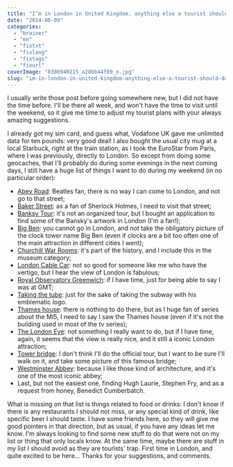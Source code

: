 ```yaml
---
title: "I’m in London in United Kingdom, anything else a tourist should do?"
date: "2014-06-09"
categories: 
  - "brainer"
  - "en"
  - "fixtxt"
  - "fixlang"
  - "fixtags"
  - "fixurl"
coverImage: "8386940215_a28bb44f09_o.jpg"
slug: "im-in-london-in-united-kingdom-anything-else-a-tourist-should-do"
---
```


I usually write those post before going somewhere new, but I did not have the time before. I'll be there all week, and won't have the time to visit until the weekend, so it give me time to adjust my tourist plans with your always amazing suggestions.

I already got my sim card, and guess what, Vodafone UK gave me unlimited data for ten pounds: very good deal! I also bought the usual city mug at a local Starbuck, right at the train station, as I took the EuroStar from Paris, where I was previously, directly to London. So except from doing some geocaches, that I'll probably do during some evenings in the next coming days, I still have a huge list of things I want to do during my weekend (in no particular order):

- [Abey Road](https://www.tripadvisor.co.uk/Attraction_Review-g186338-d190102-Reviews-Abbey_Road-London_England.html "Abey Road on Trip Advisor"): Beatles fan, there is no way I can come to London, and not go to that street;
- [Baker Street](https://www.tripadvisor.co.uk/Attraction_Review-g186338-d212404-Reviews-Baker_Street-London_England.html "Baker Street on Trip Advisor"): as a fan of Sherlock Holmes, I need to visit that street;
- [Banksy Tour](http://banksylondontourapp.co.uk/ "The Banksy London tour iPhone app"): it's not an organized tour, but I bought an application to find some of the Bansky's artwork in London (I'm a fan!);
- [Big Ben](https://www.tripadvisor.co.uk/Attraction_Review-g186338-d211709-Reviews-Big_Ben-London_England.html "Big Ben on Trip Advisor"): you cannot go in London, and not take the obligatory picture of the clock tower name Big Ben (even if clocks are a bit too often one of the main attraction in different cities I went);
- [Churchill War Rooms](https://www.tripadvisor.co.uk/Attraction_Review-g186338-d194299-Reviews-Churchill_War_Rooms-London_England.html "Churchill War Rooms on Trip Advisor"): it's part of the history, and I include this in the museum category;
- [London Cable Car](https://www.tripadvisor.co.uk/Attraction_Review-g186338-d4427708-Reviews-London_Cable_Car-London_England.html "London Cable Car on Trip Advisor"): not so good for someone like me who have the vertigo, but I hear the view of London is fabulous;
- [Royal Observatory Greenwich](https://www.tripadvisor.co.uk/Attraction_Review-g186338-d194293-Reviews-Royal_Observatory_Greenwich-London_England.html "Royal Observatory Greenwich on Trip Advisore"): if I have time, just for being able to say I was at GMT;
- [Taking the tube](https://www.tfl.gov.uk/modes/tube/ "London tubes"): just for the sake of taking the subway with his emblematic logo.
- [Thames house](https://www.mi5.gov.uk/home/about-us/who-we-are/thames-house.html "Thames house information"): there is nothing to do there, but as I huge fan of series about the MI5, I need to say I saw the Thames house (even if it's not the building used in most of the tv series);
- [The London Eye](https://www.tripadvisor.co.uk/Attraction_Review-g186338-d553603-Reviews-The_London_Eye-London_England.html "The London Eye on Trip Advisor"): not something I really want to do, but if I have time, again, it seems that the view is really nice, and it still a iconic London attraction;
- [Tower bridge](https://www.tripadvisor.co.uk/Attraction_Review-g186338-d187552-Reviews-Tower_Bridge-London_England.html "Twoter Bridge on Trip Advisor"): I don't think I'll do the official tour, but I want to be sure I'll walk on it, and take some picture of this famous bridge;
- [Westminster Abbey](https://www.tripadvisor.co.uk/Attraction_Review-g186338-d189032-Reviews-Westminster_Abbey-London_England.html "Wesminster Abbey on Trip Advisor"): because I like those kind of architecture, and it's one of the most iconic abbey;
- Last, but not the easiest one, finding Hugh Laurie, Stephen Fry, and as a request from honey, Benedict Cumberbatch.

What is missing on that list is things related to food or drinks: I don't know if there is any restaurants I should not miss, or any special kind of drink, like specific beer I should taste. I have some friends here, so they will give me good pointers in that direction, but as usual, if you have any ideas let me know. I'm always looking to find some new stuff to do that were not on my list or thing that only locals know. At the same time, maybe there are stuff in my list I should avoid as they are tourists' trap. First time in London, and quite excited to be here... Thanks for your suggestions, and comments.
